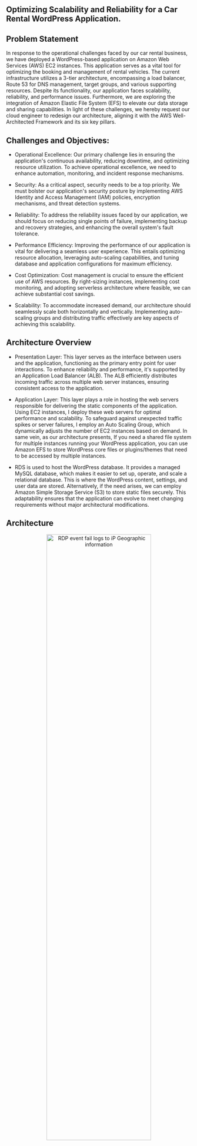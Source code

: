 ## Optimizing Scalability and Reliability for a Car Rental WordPress Application.

## **Problem Statement**

In response to the operational challenges faced by our car rental business, we have deployed a WordPress-based application on Amazon Web Services (AWS) EC2 instances. This application serves as a vital tool for optimizing the booking and management of rental vehicles. The current infrastructure utilizes a 3-tier architecture, encompassing a load balancer, Route 53 for DNS management, target groups, and various supporting resources. Despite its functionality, our application faces scalability, reliability, and performance issues. Furthermore, we are exploring the integration of Amazon Elastic File System (EFS) to elevate our data storage and sharing capabilities. In light of these challenges, we hereby request our cloud engineer to redesign our architecture, aligning it with the AWS Well-Architected Framework and its six key pillars.


## **Challenges and Objectives:**

  - Operational Excellence: Our primary challenge lies in ensuring the application's continuous availability, reducing downtime, and optimizing resource utilization. To achieve operational excellence, we need to enhance automation, monitoring, and incident response mechanisms.
  
  - Security: As a critical aspect, security needs to be a top priority. We must bolster our application's security posture by implementing AWS Identity and Access Management (IAM) policies, encryption mechanisms, and threat detection systems.
  
- Reliability: To address the reliability issues faced by our application, we should focus on reducing single points of failure, implementing backup and recovery strategies, and enhancing the overall system's fault tolerance.
  
- Performance Efficiency: Improving the performance of our application is vital for delivering a seamless user experience. This entails optimizing resource allocation, leveraging auto-scaling capabilities, and tuning database and application configurations for maximum efficiency.
  
- Cost Optimization: Cost management is crucial to ensure the efficient use of AWS resources. By right-sizing instances, implementing cost monitoring, and adopting serverless architecture where feasible, we can achieve substantial cost savings.
  
- Scalability: To accommodate increased demand, our architecture should seamlessly scale both horizontally and vertically. Implementing auto-scaling groups and distributing traffic effectively are key aspects of achieving this scalability.


## **Architecture Overview**

  - Presentation Layer: This layer serves as the interface between users and the application, functioning as the primary entry point for user interactions. To enhance reliability and performance, it's supported by an Application Load Balancer (ALB). The ALB efficiently distributes incoming traffic across multiple web server instances, ensuring consistent access to the application.

  - Application Layer: This layer plays a role in hosting the web servers responsible for delivering the static components of the application. Using EC2 instances, I deploy these web servers for optimal performance and scalability. To safeguard against unexpected traffic spikes or server failures, I employ an Auto Scaling Group, which dynamically adjusts the number of EC2 instances based on demand.
    In same vein, as our architecture presents, If you need a shared file system for multiple instances running your WordPress application, you can use Amazon EFS to store WordPress core files or plugins/themes that need to be accessed by multiple instances.

  - RDS is used to host the WordPress database. It provides a managed MySQL database, which makes it easier to set up, operate, and scale a relational database. This is where the WordPress content, settings, and user data are stored. Alternatively, if the need arises, we can employ Amazon Simple Storage Service (S3) to store static files securely. This adaptability ensures that the application can evolve to meet changing requirements without major architectural modifications.

## **Architecture**

<p align="center">
<img src="https://i.imgur.com/7b8RQNO.png" height="65%" width="75%" alt="RDP event fail logs to iP Geographic information"/>
</p>

## **Replicating the Architecture: Deployment Steps**

1. Identity and Access Management (IAM):

    - Create IAM Users: Create IAM users for your team members with appropriate permissions.
  
    - Implement MFA: Enforce Multi-Factor Authentication (MFA) for IAM users for enhanced security
  
    - Define IAM Policies: Create custom IAM policies that grant necessary permissions for EC2, VPC, S3, EFS, and other resources.
  
    - IAM Password Policies: Configure password policies to enforce strong password requirements.
   
2. Virtual Private Cloud (VPC)

    - Create VPCs and configure the necessary subnets. Also, configure the NAT and Internet Gateways and associate them with their respective route tables.
       
  
3. Security Group Configuration:

    - ALB Security Group: Create a Security Group for the Application Load Balancer (ALB) to allow inbound HTTP and HTTPS traffic from 0.0.0.0/0.

    - Web Server Security Group: Configure a Security Group for your EC2 instances to allow inbound HTTP and HTTPS traffic from the ALB Security Group as well as SSH from "My IP".

    - Database Security Group: Allow inbound traffic for MYSQL/Aurora on port 3306 from the webserver security group.

    - Elastic File System Security Group: Allow inbound traffic of NFS protocol on port 2049 from webserver security group and EFS security group (tip: ensure to create your security first, then go back to the SG and attach the EFS SG). Finally, add SSH from SSH SG.

4. Create a Database

    - Here, ensure to use the latest MYSQL engine, burstable database instance storage (check to include previous generation i.e., db.t2.micro), and pay attention to your database username and password. In subsequent configurations in ec2 server (wp-config.php): you will revert to your database configurations to get information like:

DB name: wordpress_Database_v1 DB 

instance ID: wordpress-db-1 

Endpoint: wordpress-db-1.clfp8kgim5mc.eu-central-1.rds.amazonaws.com

 
3. DNS and SSL/TLS Certificate Setup:

    - Route 53 Configuration: Create a hosted zone on Route 53 to manage the DNS records for your application. Configure DNS records like A and CNAME records as needed.

    - SSL/TLS Certificate: Obtain an SSL/TLS certificate using AWS Certificate Manager for your domain or subdomain to enable secure HTTPS traffic. Ensure the certificate is associated with the ALB.
  
4. Application Load Balancer (ALB):

    - ALB Setup: Configure the Application Load Balancer (ALB) and associate it with the ALB Security Group. Ensure it's connected to the appropriate public subnets.

    - Listeners: Set up ALB listeners for HTTP (port 80) and HTTPS (port 443) to forward traffic to backend EC2 instances. Configure appropriate SSL policies for HTTPS.
  
5. Launch Template Creation:

    - Launch Template: Create a Launch Template specifying the required instance specifications for your EC2 instances. Include user data or user scripts for configuring instances upon launch.

      ```
      #!/bin/bash
      sudo su
      yum update -y
      yum install -y httpd
      cd /var/www/html
      wget https://github.com/Ahmednas211/jupiter-zip-file/raw/main/jupiter-main.zip
      unzip jupiter-main.zip
      cp -r jupiter-main/* /var/www/html
      rm -rf jupiter-main jupiter-main.zip
      systemctl start httpd
      systemctl enable httpd
      
      ```
  
6. Auto Scaling Group (ASG):

    - ASG Configuration: Create an Auto Scaling Group (ASG) using the Launch Template. Configure scaling policies, instance count, and health checks.
      
    - Target Group: Set up a Target Group and configure it as the target for the ASG. This ensures that traffic is distributed correctly among instances.
  
7. ALB Listener Configuration:

    - Listener Rules: Define rules in the ALB listener to route traffic based on hostnames, paths, or other criteria. Ensure that traffic is appropriately directed to backend instances.
  
8. DNS Configuration:

    - Route 53 Updates: Update DNS records in Route 53 to point to the ALB's DNS name. Implement health checks in Route 53 to monitor the availability of your application.

9. Testing and Monitoring:

    - Testing: After DNS records have propagated, thoroughly test your application using the domain name (HTTPS) to verify the deployment's success.
      
    - Monitoring: Implement cloud monitoring and logging solutions (e.g., AWS CloudWatch) to monitor the health and performance of your infrastructure and applications.
  
10. Backup and Disaster Recovery:

    - Implement backup and disaster recovery mechanisms to ensure data and application availability in case of failures.
   
11. Security and Compliance:

    - Follow AWS security best practices, implement IAM roles and policies, and consider compliance requirements specific to your application.
   
12. Documentation:

    - Maintain detailed documentation of the deployment process, infrastructure architecture, and any changes made over time.

## **A Screenshot of Landing Page Static Website**

<p align="center">
<img src="https://i.imgur.com/eUP7W7a.png" height="75%" width="95%" alt="RDP event fail logs to iP Geographic information"/>
</p>

<p align="center">
<img src="https://i.imgur.com/ZHRd67Q.png" height="75%" width="95%" alt="RDP event fail logs to iP Geographic information"/>
</p>

**Congratulations! You've Successfuly Hosted a Static Jupiter Website :)**
